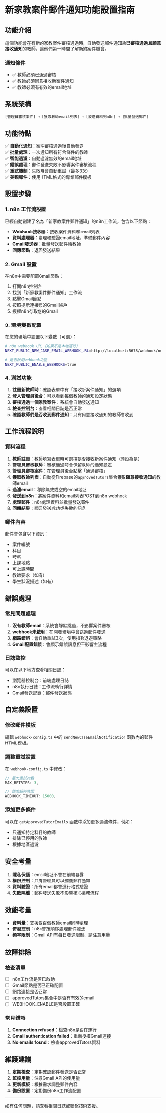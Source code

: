 # 新家教案件郵件通知功能設置指南

## 功能介紹

這個功能會在有新的家教案件審核通過時，自動發送郵件通知給**已審核通過且願意接收通知**的教師，讓他們第一時間了解新的案件機會。

### 通知條件
- ✅ 教師必須已通過審核
- ✅ 教師必須同意接收新案件通知
- ✅ 教師必須有有效的email地址

## 系統架構

```
[管理員審核案件] → [獲取教師email列表] → [發送資料到n8n] → [批量發送郵件]
```

## 功能特點

✅ **自動化通知**：案件審核通過後自動發送  
✅ **批量處理**：一次通知所有符合條件的教師  
✅ **智能過濾**：自動過濾無效的email地址  
✅ **錯誤處理**：郵件發送失敗不影響案件審核流程  
✅ **重試機制**：失敗時會自動重試（最多3次）  
✅ **美觀郵件**：使用HTML格式的專業郵件模板  

## 設置步驟

### 1. n8n 工作流設置

已經自動創建了名為「新家教案件郵件通知」的n8n工作流，包含以下節點：

- **Webhook接收器**：接收案件資料和email列表
- **資料處理器**：處理和驗證email地址，準備郵件內容
- **Gmail發送器**：批量發送郵件給教師
- **回應節點**：返回發送結果

### 2. Gmail 設置

在n8n中需要配置Gmail節點：

1. 打開n8n控制台
2. 找到「新家教案件郵件通知」工作流
3. 點擊Gmail節點
4. 按照提示連接您的Gmail帳戶
5. 授權n8n存取您的Gmail

### 3. 環境變數配置

在您的環境中設置以下變數（可選）：

```bash
# n8n webhook URL（如果不是本地運行）
NEXT_PUBLIC_NEW_CASE_EMAIL_WEBHOOK_URL=http://localhost:5678/webhook/new-tutor-case

# 是否啟用webhook功能
NEXT_PUBLIC_ENABLE_WEBHOOKS=true
```

### 4. 測試功能

1. **註冊新教師時**：確認表單中有「接收新案件通知」的選項
2. **登入管理員後台**：可以看到每個教師的通知設定狀態
3. **審核通過一個家教案件**：系統會自動發送通知
4. **檢查控制台**：查看相關日誌是否正常
5. **確認教師們是否收到郵件通知**：只有同意接收通知的教師會收到

## 工作流程說明

### 資料流程

1. **教師註冊**：教師填寫表單時可選擇是否接收新案件通知（預設為是）
2. **管理員審核教師**：審核通過時會保留教師的通知設定
3. **管理員審核案件**：在管理員後台點擊「通過審核」
4. **獲取教師列表**：自動從Firebase的`approvedTutors`集合獲取**願意接收通知**的教師email
5. **過濾email**：移除無效或空的email地址
6. **發送到n8n**：將案件資料和email列表POST到n8n webhook
7. **處理郵件**：n8n處理資料並批量發送郵件
8. **回饋結果**：顯示發送成功或失敗的訊息

### 郵件內容

郵件會包含以下資訊：
- 案件編號
- 科目
- 時薪
- 上課地點
- 可上課時間
- 教師要求（如有）
- 學生狀況描述（如有）

## 錯誤處理

### 常見問題處理

1. **沒有教師email**：系統會靜默跳過，不影響案件審核
2. **webhook未啟用**：在開發環境中會跳過郵件發送
3. **網路錯誤**：會自動重試3次，使用指數退避策略
4. **Gmail配置錯誤**：會顯示錯誤訊息但不影響主流程

### 日誌監控

可以在以下地方查看相關日誌：
- 瀏覽器控制台：前端處理日誌
- n8n執行日誌：工作流執行詳情
- Gmail發送記錄：郵件發送狀態

## 自定義設置

### 修改郵件模板

編輯 `webhook-config.ts` 中的 `sendNewCaseEmailNotification` 函數內的郵件HTML模板。

### 調整重試設置

在 `webhook-config.ts` 中修改：
```typescript
// 最大重試次數
MAX_RETRIES: 3,

// 請求超時時間
WEBHOOK_TIMEOUT: 15000,
```

### 添加更多條件

可以在 `getApprovedTutorEmails` 函數中添加更多過濾條件，例如：
- 只通知特定科目的教師
- 排除已停用的教師
- 根據地區過濾

## 安全考量

1. **隱私保護**：email地址不會在前端暴露
2. **權限控制**：只有管理員可以觸發郵件通知
3. **資料驗證**：所有email都會進行格式驗證
4. **失敗隔離**：郵件發送失敗不影響核心業務流程

## 效能考量

- **資料量**：支援數百個教師email同時處理
- **併發控制**：n8n會按順序處理郵件發送
- **頻率限制**：Gmail API有每日發送限制，請注意用量

## 故障排除

### 檢查清單

- [ ] n8n工作流是否已啟動
- [ ] Gmail節點是否已正確配置
- [ ] 網路連接是否正常
- [ ] approvedTutors集合中是否有有效的email
- [ ] WEBHOOK_ENABLE是否設置正確

### 常見錯誤

1. **Connection refused**：檢查n8n是否在運行
2. **Gmail authentication failed**：重新授權Gmail連接
3. **No emails found**：檢查approvedTutors資料

## 維護建議

1. **定期檢查**：定期確認郵件發送是否正常
2. **監控用量**：注意Gmail API的使用量
3. **更新模板**：根據需求調整郵件內容
4. **備份設置**：定期備份n8n工作流配置

---

如有任何問題，請查看相關日誌或聯繫技術支援。 
